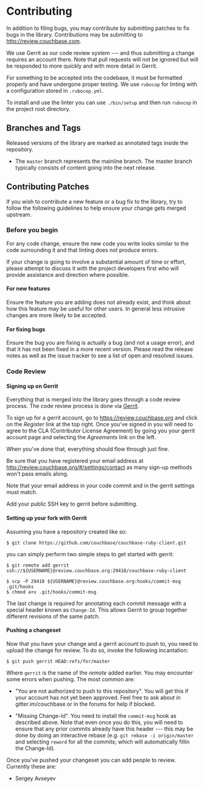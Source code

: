 # Contributing

In addition to filing bugs, you may contribute by submitting patches to fix bugs in the library.  Contributions may be
submitting to http://review.couchbase.com.

We use Gerrit as our code review system --- and thus submitting a change requires an account there.  Note that pull
requests will not be ignored but will be responded to more quickly and with more detail in Gerrit.

For something to be accepted into the codebase, it must be formatted properly and have undergone proper testing.
We use `rubocop` for linting with a configuration stored in `.rubocop.yml`.

To install and use the linter you can use `./bin/setup` and then run `rubocop` in the project root directory.

## Branches and Tags

Released versions of the library are marked as annotated tags inside the repository.

* The `master` branch represents the mainline branch. The master branch typically consists of content going into the
  next release.

## Contributing Patches

If you wish to contribute a new feature or a bug fix to the library, try to follow the following guidelines to help
ensure your change gets merged upstream.

### Before you begin

For any code change, ensure the new code you write looks similar to the code surrounding it and that linting does not
produce errors.

If your change is going to involve a substantial amount of time or effort, please attempt to discuss it with the project
developers first who will provide assistance and direction where possible.

#### For new features

Ensure the feature you are adding does not already exist, and think about how this feature may be useful for other users.
In general less intrusive changes are more likely to be accepted.

#### For fixing bugs

Ensure the bug you are fixing is actually a bug (and not a usage error), and that it has not been fixed in a more recent
version. Please read the release notes as well as the issue tracker to see a list of open and resolved issues.

### Code Review

#### Signing up on Gerrit

Everything that is merged into the library goes through a code review process.  The code review process is done via
[Gerrit](https://review.couchbase.org).

To sign up for a gerrit account, go to https://review.couchbase.org and click on the _Register_ link at the top right.
Once you've signed in you will need to agree to the CLA (Contributor License Agreement) by going you your gerrit
account page and selecting the _Agreements_ link on the left.

When you've done that, everything should flow through just fine.

Be sure that you have registered your email address at http://review.couchbase.org/#/settings/contact as many sign-up
methods won't pass emails along.

Note that your email address in your code commit and in the gerrit settings must match.

Add your public SSH key to gerrit before submitting.

#### Setting up your fork with Gerrit

Assuming you have a repository created like so:

```
$ git clone https://github.com/couchbase/couchbase-ruby-client.git
```

you can simply perform two simple steps to get started with gerrit:

```
$ git remote add gerrit ssh://${USERNAME}@review.couchbase.org:29418/couchbase-ruby-client

$ scp -P 29418 ${USERNAME}@review.couchbase.org:hooks/commit-msg .git/hooks
$ chmod a+x .git/hooks/commit-msg
```

The last change is required for annotating each commit message with a special header known as `Change-Id`.
This allows Gerrit to group together different revisions of the same patch.

#### Pushing a changeset

Now that you have your change and a gerrit account to push to, you need to upload the change for review.
To do so, invoke the following incantation:

```
$ git push gerrit HEAD:refs/for/master
```

Where `gerrit` is the name of the _remote_ added earlier.
You may encounter some errors when pushing.
The most common are:

* "You are not authorized to push to this repository".
  You will get this if your account has not yet been approved.
  Feel free to ask about in gitter.im/couchbase or in the forums for help if blocked.

* "Missing Change-Id". You need to install the `commit-msg` hook as described above.
  Note that even once you do this, you will need to ensure that any prior commits already have this header --- this may be
  done by doing an interactive rebase (e.g.  `git rebase -i origin/master` and selecting `reword` for all the commits;
  which will automatically fillin the Change-Id).


Once you've pushed your changeset you can add people to review.
Currently these are:

* Sergey Avseyev
